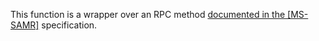 This function is a wrapper over an RPC method [documented in the [MS-SAMR]](https://learn.microsoft.com/en-us/openspecs/windows_protocols/ms-samr/7e994029-67a2-44fd-8439-7640fe5a376b) specification.
